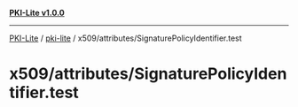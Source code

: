 [**PKI-Lite v1.0.0**](../../../../README.md)

---

[PKI-Lite](../../../../README.md) / [pki-lite](../../../README.md) / x509/attributes/SignaturePolicyIdentifier.test

# x509/attributes/SignaturePolicyIdentifier.test
